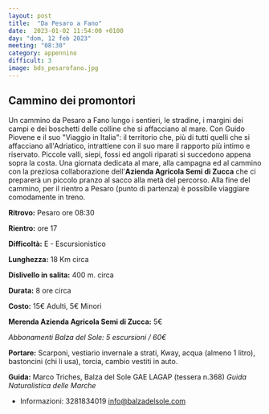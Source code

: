 ```yaml
---
layout: post
title:  "Da Pesaro a Fano"
date:  2023-01-02 11:54:00 +0100
day: "dom, 12 feb 2023"
meeting: "08:30"
category: appennino 
difficult: 3
image: bds_pesarofano.jpg
---
```


## Cammino dei promontori

Un cammino da Pesaro a Fano lungo i sentieri, le stradine, i margini dei campi e dei boschetti delle colline che si affacciano al mare. Con Guido Piovene e il suo "Viaggio in Italia": il territorio che, più di tutti quelli che si affacciano all'Adriatico, intrattiene con il suo mare il rapporto più intimo e riservato.
Piccole valli, siepi, fossi ed angoli riparati si succedono appena sopra la costa.
Una giornata dedicata al mare, alla campagna ed al cammino con la preziosa collaborazione dell'**Azienda Agricola Semi di Zucca** che ci preparerà un piccolo pranzo al sacco alla metà del percorso.
Alla fine del cammino, per il rientro a Pesaro (punto di partenza) è possibile viaggiare comodamente in treno.

**Ritrovo:** Pesaro ore 08:30

**Rientro:** ore 17 

**Difficoltà:** E - Escursionistico

**Lunghezza:** 18 Km circa

**Dislivello in salita:** 400 m. circa

**Durata:** 8 ore circa

**Costo:** 15€ Adulti, 5€ Minori

**Merenda Azienda Agricola Semi di Zucca:** 5€ 

*Abbonamenti Balza del Sole: 5 escursioni / 60€*

**Portare:** Scarponi, vestiario invernale a strati, Kway, acqua (almeno 1 litro), bastoncini (chi li usa), torcia, cambio vestiti in auto.

**Guida:** Marco Triches, Balza del Sole GAE LAGAP (tessera n.368)
*Guida Naturalistica delle Marche*
+ Informazioni: 3281834019    info@balzadelsole.com

